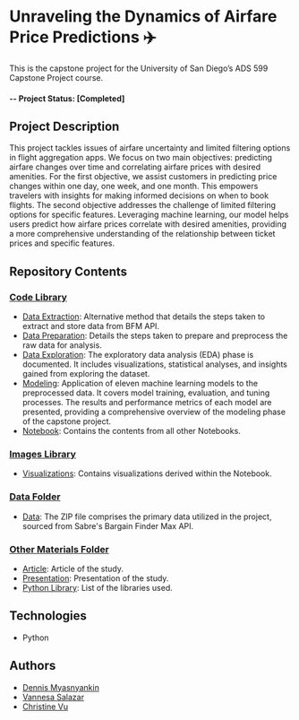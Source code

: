 # Unraveling the Dynamics of Airfare Price Predictions ✈️
This is the capstone project for the University of San Diego’s ADS 599 Capstone Project course.
#### -- Project Status: [Completed]

## Project Description
This project tackles issues of airfare uncertainty and limited filtering options in flight aggregation apps. We focus on two main objectives: predicting airfare changes over time and correlating airfare prices with desired amenities. For the first objective, we assist customers in predicting price changes within one day, one week, and one month. This empowers travelers with insights for making informed decisions on when to book flights. The second objective addresses the challenge of limited filtering options for specific features. Leveraging machine learning, our model helps users predict how airfare prices correlate with desired amenities, providing a more comprehensive understanding of the relationship between ticket prices and specific features.

## Repository Contents
### [Code Library](https://github.com/VSbr22/Capstone/tree/main/code)
* [Data Extraction](https://github.com/VSbr22/Capstone/blob/main/code/Data_Extraction.ipynb): Alternative method that details the steps taken to extract and store data from BFM API.
* [Data Preparation](https://github.com/VSbr22/Capstone/blob/main/code/Data%20Preparation.ipynb): Details the steps taken to prepare and preprocess the raw data for analysis.
* [Data Exploration](https://github.com/VSbr22/Capstone/blob/main/code/Data%20Exploration.ipynb): The exploratory data analysis (EDA) phase is documented. It includes visualizations, statistical analyses, and insights gained from exploring the dataset.
* [Modeling](https://github.com/VSbr22/Capstone/blob/main/code/Modeling.ipynb): Application of eleven machine learning models to the preprocessed data. It covers model training, evaluation, and tuning processes. The results and performance metrics of each model are presented, providing a comprehensive overview of the modeling phase of the capstone project.
* [Notebook](https://github.com/VSbr22/Capstone/blob/main/code/Notebook.ipynb): Contains the contents from all other Notebooks.
  
### [Images Library](https://github.com/VSbr22/Capstone/tree/main/images)
* [Visualizations](https://github.com/VSbr22/Capstone/tree/main/images): Contains visualizations derived within the Notebook.

### [Data Folder](https://github.com/VSbr22/Capstone/tree/main/data)
* [Data](https://github.com/VSbr22/Capstone/blob/main/data/jsons.zip): The ZIP file comprises the primary data utilized in the project, sourced from Sabre's Bargain Finder Max API.

### [Other Materials Folder](https://github.com/VSbr22/Capstone/tree/main/other)
* [Article](https://github.com/VSbr22/Capstone/blob/main/other/Unraveling%20the%20Dynamics%20of%20Airfare%20Price%20Predictions.pdf): Article of the study.
* [Presentation](): Presentation of the study.
* [Python Library](https://github.com/VSbr22/Capstone/blob/main/other/Python%20Library.ipynb): List of the libraries used.

## Technologies
* Python

## Authors
* [Dennis Myasnyankin](https://github.com/demyasa)
* [Vannesa Salazar](https://github.com/VSbr22)
* [Christine Vu](https://github.com/christinevu510)
